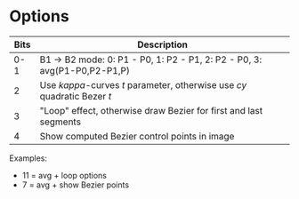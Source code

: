# Options

Bits | Description
-----|----
0-1 | B1 -> B2 mode: 0: P1 - P0, 1: P2 - P1, 2: P2 - P0, 3: avg(P1-P0,P2-P1,P)
 2 | Use _kappa_-curves _t_ parameter, otherwise use _cy_ quadratic Bezer _t_
 3 | "Loop" effect, otherwise draw Bezier for first and last segments
 4 | Show computed Bezier control points in image

 Examples:
 - 11 = avg + loop options
 - 7 = avg + show Bezier points